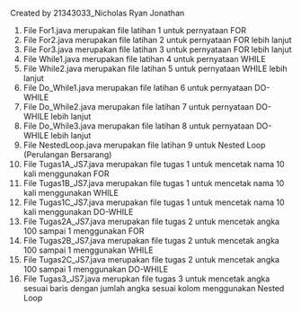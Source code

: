 Created by 21343033_Nicholas Ryan Jonathan
1. File For1.java merupakan file latihan 1 untuk pernyataan FOR
2. File For2.java merupakan file latihan 2 untuk pernyataan FOR lebih lanjut
3. File For3.java merupakan file latihan 3 untuk pernyataan FOR lebih lanjut
4. File While1.java merupakan file latihan 4 untuk pernyataan WHILE
5. File While2.java merupakan file latihan 5 untuk pernyataan WHILE lebih lanjut
6. File Do_While1.java merupakan file latihan 6 untuk pernyataan DO-WHILE
7. File Do_While2.java merupakan file latihan 7 untuk pernyataan DO-WHILE lebih lanjut
8. File Do_While3.java merupakan file latihan 8 untuk pernyataan DO-WHILE lebih lanjut
9. File NestedLoop.java merupakan file latihan 9 untuk Nested Loop (Perulangan Bersarang)
10. File Tugas1A_JS7.java merupakan file tugas 1 untuk mencetak nama 10 kali menggunakan FOR
11. File Tugas1B_JS7.java merupakan file tugas 1 untuk mencetak nama 10 kali menggunakan WHILE
12. File Tugas1C_JS7.java merupakan file tugas 1 untuk mencetak nama 10 kali menggunakan DO-WHILE
13. File Tugas2A_JS7.java merupakan file tugas 2 untuk mencetak angka 100 sampai 1 menggunakan FOR
14. File Tugas2B_JS7.java merupakan file tugas 2 untuk mencetak angka 100 sampai 1 menggunakan WHILE
15. File Tugas2C_JS7.java merupakan file tugas 2 untuk mencetak angka 100 sampai 1 menggunakan DO-WHILE
16. File Tugas3_JS7.java merupkan file tugas 3 untuk mencetak angka sesuai baris dengan jumlah angka sesuai kolom menggunakan Nested Loop
